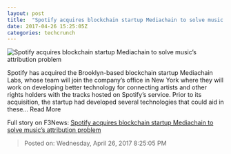 ```yaml
---
layout: post
title:  "Spotify acquires blockchain startup Mediachain to solve music’s attribution problem"
date: 2017-04-26 15:25:05Z
categories: techcrunch
---
```


![Spotify acquires blockchain startup Mediachain to solve music’s attribution problem](https://tctechcrunch2011.files.wordpress.com/2015/05/spotify.jpg?w=764&h=400&crop=1)

Spotify has acquired the Brooklyn-based blockchain startup Mediachain Labs, whose team will join the company’s office in New York where they will work on developing better technology for connecting artists and other rights holders with the tracks hosted on Spotify’s service. Prior to its acquisition, the startup had developed several technologies that could aid in these… Read More


Full story on F3News: [Spotify acquires blockchain startup Mediachain to solve music’s attribution problem](http://www.f3nws.com/n/NueTdE)

> Posted on: Wednesday, April 26, 2017 8:25:05 PM
